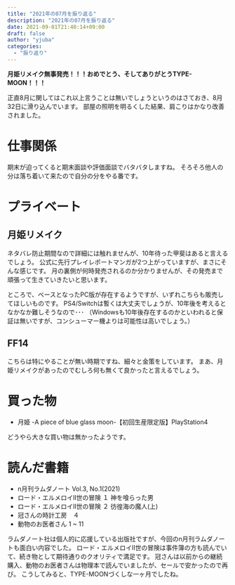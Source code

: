 ```yaml
---
title: "2021年の07月を振り返る"
description: "2021年の07月を振り返る"
date: 2021-09-01T21:40:14+09:00
draft: false
author: "yjuba"
categories:
  - "振り返り"
---
```


**月姫リメイク無事発売！！！おめでとう、そしてありがとうTYPE-MOON！！！**

正直8月に関してはこれ以上言うことは無いでしょうというのはさておき、8月32日に滑り込んでいます。
部屋の照明を明るくした結果、肩こりはかなり改善されました。

# 仕事関係
期末が迫ってくると期末面談や評価面談でバタバタしますね。
そろそろ他人の分は落ち着いて来たので自分の分をやる番です。

# プライベート

## 月姫リメイク
ネタバレ防止期間なので詳細には触れませんが、10年待った甲斐はあると言えるでしょう。
公式に先行プレイレポートマンガが2つ上がっていますが、まさにそんな感じです。
月の裏側が何時発売されるのか分かりませんが、その発売まで頑張って生きていきたいと思います。

ところで、ベースとなったPC版が存在するようですが、いずれこちらも販売してほしいものです。
PS4/Switchは暫くは大丈夫でしょうが、10年後を考えるとなかなか難しそうなので･･･
（Windowsも10年後存在するのかといわれると保証は無いですが、コンシューマー機よりは可能性は高いでしょう。）

## FF14
こちらは特にやることが無い時期ですね、細々と金策をしています。
まあ、月姫リメイクがあったのでむしろ何も無くて良かったと言えるでしょう。

# 買った物
- 月姫 -A piece of blue glass moon-【初回生産限定版】PlayStation4

どうやら大きな買い物は無かったようです。

# 読んだ書籍
- n月刊ラムダノート Vol.3, No.1(2021)
- ロード・エルメロイII世の冒険 １ 神を喰らった男
- ロード・エルメロイII世の冒険 ２ 彷徨海の魔人(上) 
- 冠さんの時計工房　４
- 動物のお医者さん 1 ~ 11

ラムダノート社は個人的に応援している出版社ですが、今回のn月刊ラムダノートも面白い内容でした。
ロード・エルメロイII世の冒険は事件簿の方も読んでいて、続き物として期待通りのクオリティで満足です。
冠さんは以前からの継続購入、動物のお医者さんは物理本で読んでいましたが、セールで安かったので再び。
こうしてみると、TYPE-MOONづくしな一ヶ月でしたね。
